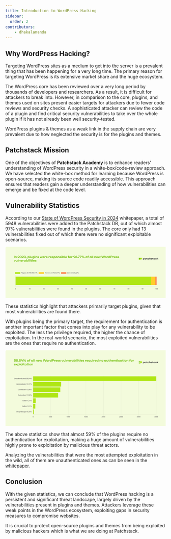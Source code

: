 ```yaml
---
title: Introduction to WordPress Hacking
sidebar:
  order: 2
contributors:
    - dhakalananda
---
```


## Why WordPress Hacking?

Targeting WordPress sites as a medium to get into the server is a prevalent thing that has been happening for a very long time. The primary reason for targeting WordPress is its extensive market share and the huge ecosystem.

The WordPress core has been reviewed over a very long period by thousands of developers and researchers. As a result, it is difficult for attackers to break into. However, in comparison to the core, plugins, and themes used on sites present easier targets for attackers due to fewer code reviews and security checks. A sophisticated attacker can review the code of a plugin and find critical security vulnerabilities to take over the whole plugin if it has not already been well security-tested.

WordPress plugins & themes as a weak link in the supply chain are very prevalent due to how neglected the security is for the plugins and themes.

## Patchstack Mission

One of the objectives of **Patchstack Academy** is to enhance readers' understanding of WordPress security in a white-box/code-review approach. We have selected the white-box method for learning because WordPress is open-source, making its source code readily accessible. This approach ensures that readers gain a deeper understanding of how vulnerabilities can emerge and be fixed at the code level.

## Vulnerability Statistics

According to our [State of WordPress Security in 2024](https://patchstack.com/whitepaper/state-of-wordpress-security-in-2024) whitepaper, a total of 5948 vulnerabilities were added to the Patchstack DB, out of which almost 97% vulnerabilities were found in the plugins. The core only had 13 vulnerabilities fixed out of which there were no significant exploitable scenarios.

![WP vulns by percentage](../../../../../public/images/wp-vulns-by-percentage.png)

These statistics highlight that attackers primarily target plugins, given that most vulnerabilities are found there.

With plugins being the primary target, the requirement for authentication is another important factor that comes into play for any vulnerability to be exploited. The less the privilege required, the higher the chance of exploitation. In the real-world scenario, the most exploited vulnerabilities are the ones that require no authentication.

![WP vulns by unauth privilege percentage](../../../../../public/images/unauth-vulns-percentage.png)

The above statistics show that almost 59% of the plugins require no authentication for exploitation, making a huge amount of vulnerabilities highly prone to exploitation by malicious threat actors.

Analyzing the vulnerabilities that were the most attempted exploitation in the wild, all of them are unauthenticated ones as can be seen in the [whitepaper](https://patchstack.com/whitepaper/state-of-wordpress-security-in-2024#headline-1007-17052).

## Conclusion

With the given statistics, we can conclude that WordPress hacking is a persistent and significant threat landscape, largely driven by the vulnerabilities present in plugins and themes. Attackers leverage these weak points in the WordPress ecosystem, exploiting gaps in security measures to compromise websites.

It is crucial to protect open-source plugins and themes from being exploited by malicious hackers which is what we are doing at Patchstack.